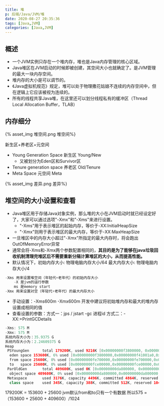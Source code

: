 ```yaml
---
title: 堆
p: 后端/Java/JVM/堆
date: 2020-08-27 20:35:36
tags: [Java,JVM]
categories: [Java,JVM]
---
```

## 概述

- 一个JVM实例只存在一个堆内存，堆也是Java内存管理的核心区域。
- Java堆区在JVM启动的时候即被创建，其空间大小也就确定了。是JVM管理的最大一块内存空间。
- 堆内存的大小是可以调节的。
- 《Java虚拟机规范》规定，堆可以处于物理撒花姑娘不连续的内存空间中，但在逻辑上它应该被视为连续的。
- 所有的线程共享Java堆，在这里还可以划分线程私有的缓冲区（Thread Local Allocation Buffer，TLAB）

## 内存细分

{% asset_img 堆空间.png 堆空间%}

新生区+养老区+元空间

- Young Generation Space 新生区 Young/New
  - 又被划分为Eden区和Survivor区
- Tenure generation space 养老区 Old/Tenure
- Meta Space 元空间 Meta

{% asset_img 差异.png 差异%}

## 堆空间的大小设置和查看

- Java堆区用于存储Java对象实例，那么堆的大小在JVM启动时就已经设定好了，大家可以通过选项"-Xmx"和"-Xms"来进行设置。
  - "-Xms"用于表示堆区的起始内存，等价于-XX:InitialHeapSize
  - "-Xmx"则用于表示堆区的最大内存，等价于-XX:MaxHeapSize
- 一旦堆区中的内存大小超过"-Xmx"所指定的最大内存时，将会跑出OutOfMemoryError异常
- 通常会将-Xms和-Xmx两个参数配置相同的，**其目的是为了能够在java垃圾回收机制清理完堆区后不需要重新分隔计算堆区的大小，从而提高性能。**
- 默认情况下，初始内存大小: 物理电脑内存大小/64
             最大内存大小: 物理电脑内存大小/4

```java
-Xms 用来设置堆空间（年轻代+老年代）的初始内存大小
    -X 是jvm的运行参数
    ms 是memory start
-Xmx 用来设置对空（年轻代+老年代）的最大内存大小
```

- 手动设置：-Xms600m -Xmx600m
  开发中建议将初始堆内存和最大的堆内存设置成相同的值
- 查看设置的参数：方式一：jps / jstart -gc 进程id
                 方式二：-XX:+PrintGCDetails

```java
-Xms: 575 M
-Xmx: 575 M
系统内存大小为：35.9375 G
系统内存大小为：2.24609375 G
Heap
 PSYoungGen      total 179200K, used 9216K [0x00000000f3800000, 0x0000000100000000, 0x0000000100000000)
  eden space 153600K, 6% used [0x00000000f3800000,0x00000000f41001a0,0x00000000fce00000)
  from space 25600K, 0% used [0x00000000fe700000,0x00000000fe700000,0x0000000100000000)
  to   space 25600K, 0% used [0x00000000fce00000,0x00000000fce00000,0x00000000fe700000)
 ParOldGen       total 409600K, used 0K [0x00000000da800000, 0x00000000f3800000, 0x00000000f3800000)
  object space 409600K, 0% used [0x00000000da800000,0x00000000da800000,0x00000000f3800000)
 Metaspace       used 3176K, capacity 4496K, committed 4864K, reserved 1056768K
  class space    used 345K, capacity 388K, committed 512K, reserved 1048576K
```

179200K = 153600 + 25600
jvm默认from和to只有一个有数据
所以575 = （153600 + 25600 + 409600）/1024
